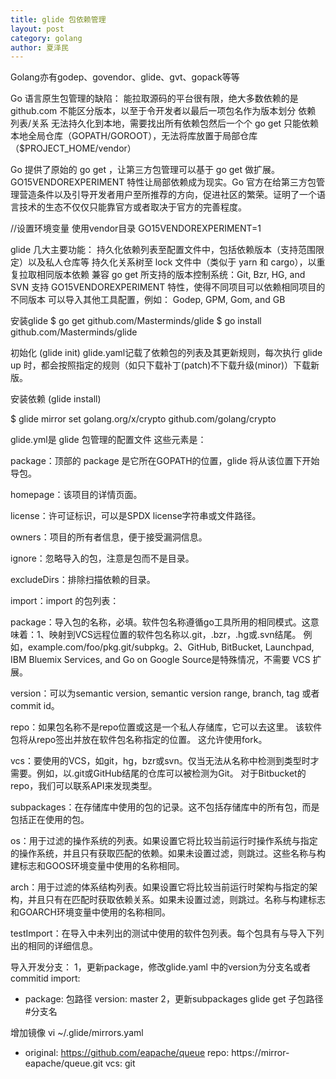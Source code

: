 ```yaml
---
title: glide 包依赖管理
layout: post
category: golang
author: 夏泽民
---
```

<!-- more -->
Golang亦有godep、govendor、glide、gvt、gopack等等

Go 语言原生包管理的缺陷：
能拉取源码的平台很有限，绝大多数依赖的是 github.com
不能区分版本，以至于令开发者以最后一项包名作为版本划分
依赖 列表/关系 无法持久化到本地，需要找出所有依赖包然后一个个 go get
只能依赖本地全局仓库（GOPATH/GOROOT），无法将库放置于局部仓库（$PROJECT_HOME/vendor）

Go 提供了原始的 go get ，让第三方包管理可以基于 go get 做扩展。GO15VENDOREXPERIMENT 特性让局部依赖成为现实。Go 官方在给第三方包管理营造条件以及引导开发者用户至所推荐的方向，促进社区的繁荣。证明了一个语言技术的生态不仅仅只能靠官方或者取决于官方的完善程度。

//设置环境变量 使用vendor目录
GO15VENDOREXPERIMENT=1

glide
几大主要功能：
持久化依赖列表至配置文件中，包括依赖版本（支持范围限定）以及私人仓库等
持久化关系树至 lock 文件中（类似于 yarn 和 cargo），以重复拉取相同版本依赖
兼容 go get 所支持的版本控制系统：Git, Bzr, HG, and SVN
支持 GO15VENDOREXPERIMENT 特性，使得不同项目可以依赖相同项目的不同版本
可以导入其他工具配置，例如： Godep, GPM, Gom, and GB

安装glide
$ go get github.com/Masterminds/glide
$ go install github.com/Masterminds/glide

初始化 (glide init)
 glide.yaml记载了依赖包的列表及其更新规则，每次执行 glide up 时，都会按照指定的规则（如只下载补丁(patch)不下载升级(minor)）下载新版。
 
安装依赖 (glide install)

$ glide mirror set golang.org/x/crypto github.com/golang/crypto

glide.yml是 glide 包管理的配置文件
这些元素是：

package：顶部的 package 是它所在GOPATH的位置，glide 将从该位置下开始导包。

homepage：该项目的详情页面。

license：许可证标识，可以是SPDX license字符串或文件路径。

owners：项目的所有者信息，便于接受漏洞信息。

ignore：忽略导入的包，注意是包而不是目录。

excludeDirs：排除扫描依赖的目录。

import：import 的包列表：

package：导入包的名称，必填。软件包名称遵循go工具所用的相同模式。这意味着：1、映射到VCS远程位置的软件包名称以.git，.bzr，.hg或.svn结尾。 例如，example.com/foo/pkg.git/subpkg。2、GitHub, BitBucket, Launchpad, IBM Bluemix Services, and Go on Google Source是特殊情况，不需要 VCS 扩展。

version：可以为semantic version, semantic version range, branch, tag 或者 commit id。

repo：如果包名称不是repo位置或这是一个私人存储库，它可以去这里。 该软件包将从repo签出并放在软件包名称指定的位置。 这允许使用fork。

vcs：要使用的VCS，如git，hg，bzr或svn。仅当无法从名称中检测到类型时才需要。例如，以.git或GitHub结尾的仓库可以被检测为Git。 对于Bitbucket的repo，我们可以联系API来发现类型。

subpackages：在存储库中使用的包的记录。这不包括存储库中的所有包，而是包括正在使用的包。

os：用于过滤的操作系统的列表。如果设置它将比较当前运行时操作系统与指定的操作系统，并且只有获取匹配的依赖。如果未设置过滤，则跳过。这些名称与构建标志和GOOS环境变量中使用的名称相同。

arch：用于过滤的体系结构列表。如果设置它将比较当前运行时架构与指定的架构，并且只有在匹配时获取依赖关系。如果未设置过滤，则跳过。名称与构建标志和GOARCH环境变量中使用的名称相同。

testImport：在导入中未列出的测试中使用的软件包列表。每个包具有与导入下列出的相同的详细信息。


导入开发分支：
1，更新package，修改glide.yaml 中的version为分支名或者commitid
import:
- package: 包路径
  version: master
2，更新subpackages
glide get 子包路径#分支名

增加镜像
vi ~/.glide/mirrors.yaml
- original: https://github.com/eapache/queue
  repo: https://mirror-eapache/queue.git
  vcs: git
